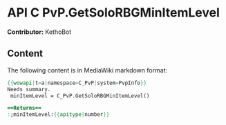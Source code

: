 # API C PvP.GetSoloRBGMinItemLevel

**Contributor:** KethoBot

## Content

The following content is in MediaWiki markdown format:

```mediawiki
{{wowapi|t=a|namespace=C_PvP|system=PvpInfo}}
Needs summary.
 minItemLevel = C_PvP.GetSoloRBGMinItemLevel()

==Returns==
:;minItemLevel:{{apitype|number}}
```